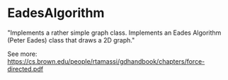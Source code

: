 # EadesAlgorithm

"Implements a rather simple graph class. Implements an Eades Algorithm (Peter Eades) class that draws a 2D graph."

See more: https://cs.brown.edu/people/rtamassi/gdhandbook/chapters/force-directed.pdf
